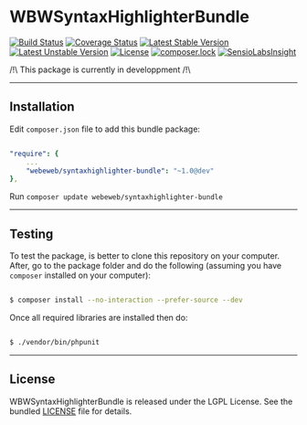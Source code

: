 WBWSyntaxHighlighterBundle
====================

[![Build Status](https://travis-ci.org/webeweb/WBWSyntaxHighlighterBundle.svg?branch=master)](https://travis-ci.org/webeweb/WBWSyntaxHighlighterBundle) [![Coverage Status](https://coveralls.io/repos/github/webeweb/WBWSyntaxHighlighterBundle/badge.svg?branch=master)](https://coveralls.io/github/webeweb/WBWSyntaxHighlighterBundle?branch=master) [![Latest Stable Version](https://poser.pugx.org/webeweb/syntaxhighlighter-bundle/v/stable)](https://packagist.org/packages/webeweb/syntaxhighlighter-bundle) [![Latest Unstable Version](https://poser.pugx.org/webeweb/syntaxhighlighter-bundle/v/unstable)](https://packagist.org/packages/webeweb/syntaxhighlighter-bundle) [![License](https://poser.pugx.org/webeweb/syntaxhighlighter-bundle/license)](https://packagist.org/packages/webeweb/syntaxhighlighter-bundle) [![composer.lock](https://poser.pugx.org/webeweb/syntaxhighlighter-bundle/composerlock)](https://packagist.org/packages/webeweb/syntaxhighlighter-bundle) [![SensioLabsInsight](https://insight.sensiolabs.com/projects/778dc4ef-a0d6-4193-a40e-e9a151c8a801/mini.png)](https://insight.sensiolabs.com/projects/778dc4ef-a0d6-4193-a40e-e9a151c8a801)

/!\ This package is currently in developpment /!\

---

## Installation

Edit `composer.json` file to add this bundle package:

```yml

"require": {
    ...
    "webeweb/syntaxhighlighter-bundle": "~1.0@dev"
},

```

Run `composer update webeweb/syntaxhighlighter-bundle`

---

## Testing

To test the package, is better to clone this repository on your computer. After, go to the package folder and do
the following (assuming you have `composer` installed on your computer):

```bash

$ composer install --no-interaction --prefer-source --dev

```

Once all required libraries are installed then do:

```bash

$ ./vendor/bin/phpunit

```

---

## License

WBWSyntaxHighlighterBundle is released under the LGPL License. See the bundled [LICENSE](LICENSE) file for details.
